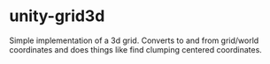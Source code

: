 # unity-grid3d

Simple implementation of a 3d grid. Converts to and from grid/world coordinates and does things like find clumping centered coordinates.
